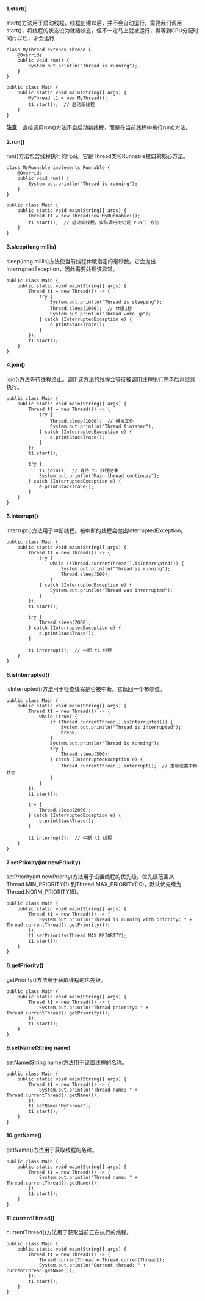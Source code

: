 #### 1.start()
start()方法用于启动线程。线程创建以后，并不会自动运行，需要我们调用start()，将线程的状态设为就绪状态，但不一定马上就被运行，得等到CPU分配时间片以后，才会运行
```
class MyThread extends Thread {
    @Override
    public void run() {
        System.out.println("Thread is running");
    }
}

public class Main {
    public static void main(String[] args) {
        MyThread t1 = new MyThread();
        t1.start();  // 启动新线程
    }
}
```
**注意**：直接调用run()方法不会启动新线程，而是在当前线程中执行run()方法。
#### 2.run()
run()方法包含线程执行的代码。它是Thread类和Runnable接口的核心方法。
```
class MyRunnable implements Runnable {
    @Override
    public void run() {
        System.out.println("Thread is running");
    }
}

public class Main {
    public static void main(String[] args) {
        Thread t1 = new Thread(new MyRunnable());
        t1.start();  // 启动新线程，实际调用的仍是 run() 方法
    }
}
```
#### 3.sleep(long millis)
sleep(long millis)方法使当前线程休眠指定的毫秒数。它会抛出InterruptedException，因此需要处理该异常。
```
public class Main {
    public static void main(String[] args) {
        Thread t1 = new Thread(() -> {
            try {
                System.out.println("Thread is sleeping");
                Thread.sleep(1000);  // 休眠1秒
                System.out.println("Thread woke up");
            } catch (InterruptedException e) {
                e.printStackTrace();
            }
        });
        t1.start();
    }
}
```
#### 4.join()
join()方法等待线程终止。调用该方法的线程会等待被调用线程执行完毕后再继续执行。
```
public class Main {
    public static void main(String[] args) {
        Thread t1 = new Thread(() -> {
            try {
                Thread.sleep(1000);  // 模拟工作
                System.out.println("Thread finished");
            } catch (InterruptedException e) {
                e.printStackTrace();
            }
        });
        t1.start();
        
        try {
            t1.join();  // 等待 t1 线程结束
            System.out.println("Main thread continues");
        } catch (InterruptedException e) {
            e.printStackTrace();
        }
    }
}
```
#### 5.interrupt()
interrupt()方法用于中断线程。被中断的线程会抛出InterruptedException。
```
public class Main {
    public static void main(String[] args) {
        Thread t1 = new Thread(() -> {
            try {
                while (!Thread.currentThread().isInterrupted()) {
                    System.out.println("Thread is running");
                    Thread.sleep(500);
                }
            } catch (InterruptedException e) {
                System.out.println("Thread was interrupted");
            }
        });
        t1.start();
        
        try {
            Thread.sleep(2000);
        } catch (InterruptedException e) {
            e.printStackTrace();
        }
        
        t1.interrupt();  // 中断 t1 线程
    }
}
```
#### 6.isInterrupted()
isInterrupted()方法用于检查线程是否被中断。它返回一个布尔值。
```
public class Main {
    public static void main(String[] args) {
        Thread t1 = new Thread(() -> {
            while (true) {
                if (Thread.currentThread().isInterrupted()) {
                    System.out.println("Thread is interrupted");
                    break;
                }
                System.out.println("Thread is running");
                try {
                    Thread.sleep(500);
                } catch (InterruptedException e) {
                    Thread.currentThread().interrupt();  // 重新设置中断状态
                }
            }
        });
        t1.start();
        
        try {
            Thread.sleep(2000);
        } catch (InterruptedException e) {
            e.printStackTrace();
        }
        
        t1.interrupt();  // 中断 t1 线程
    }
}
```
#### 7.setPriority(int newPriority)
setPriority(int newPriority)方法用于设置线程的优先级。优先级范围从Thread.MIN_PRIORITY(1) 到Thread.MAX_PRIORITY(10)，默认优先级为Thread.NORM_PRIORITY(5)。
```
public class Main {
    public static void main(String[] args) {
        Thread t1 = new Thread(() -> {
            System.out.println("Thread is running with priority: " + Thread.currentThread().getPriority());
        });
        t1.setPriority(Thread.MAX_PRIORITY);
        t1.start();
    }
}
```
#### 8.getPriority()
getPriority()方法用于获取线程的优先级。
```
public class Main {
    public static void main(String[] args) {
        Thread t1 = new Thread(() -> {
            System.out.println("Thread priority: " + Thread.currentThread().getPriority());
        });
        t1.start();
    }
}
```
#### 9.setName(String name)
setName(String name)方法用于设置线程的名称。
```
public class Main {
    public static void main(String[] args) {
        Thread t1 = new Thread(() -> {
            System.out.println("Thread name: " + Thread.currentThread().getName());
        });
        t1.setName("MyThread");
        t1.start();
    }
}
```
#### 10.getName()
getName()方法用于获取线程的名称。
```
public class Main {
    public static void main(String[] args) {
        Thread t1 = new Thread(() -> {
            System.out.println("Thread name: " + Thread.currentThread().getName());
        });
        t1.start();
    }
}
```
#### 11.currentThread()
currentThread()方法用于获取当前正在执行的线程。
```
public class Main {
    public static void main(String[] args) {
        Thread t1 = new Thread(() -> {
            Thread currentThread = Thread.currentThread();
            System.out.println("Current thread: " + currentThread.getName());
        });
        t1.start();
    }
}
```
